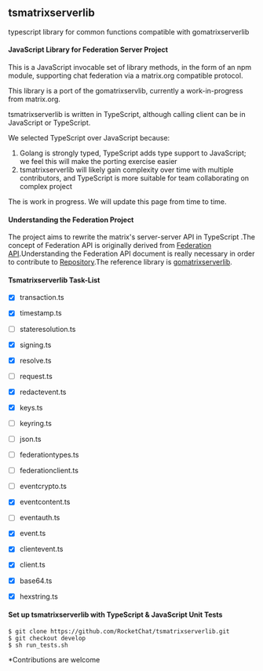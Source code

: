 ## tsmatrixserverlib

typescript library for common functions compatible with gomatrixserverlib

#### JavaScript Library for Federation Server Project

This is a JavaScript invocable set of library methods, in the form of an npm module, supporting chat federation via a matrix.org compatible protocol.

This library is a port of the gomatrixservlib, currently a work-in-progress from matrix.org.

tsmatrixserverlib is written in TypeScript, although calling client can be in JavaScript or TypeScript.

We selected TypeScript over JavaScript because:

1) Golang is strongly typed, TypeScript adds type support to JavaScript; we feel this will make the porting exercise easier
2) tsmatrixserverlib will likely gain complexity over time with multiple contributors, and TypeScript is more suitable for team collaborating on complex project

The is work in progress.  We will update this page from time to time.

#### Understanding the Federation Project

The project aims to rewrite the matrix's server-server API in TypeScript .The concept of Federation API is originally derived
from [Federation API](https://matrix.org/docs/spec/r0.0.1/server_server.html).Understanding the Federation API document is really necessary in order to contribute to [Repository](https://github.com/RocketChat/Rocket.Chat.Federation/tree/tsmatrixlib/tsmatrixserverlib).The reference library is [gomatrixserverlib](https://github.com/matrix-org/gomatrixserverlib).

#### Tsmatrixserverlib Task-List

- [x] transaction.ts
- [x] timestamp.ts
- [ ] stateresolution.ts
- [x] signing.ts
- [x] resolve.ts
- [ ] request.ts
- [x] redactevent.ts
- [x] keys.ts
- [ ] keyring.ts
- [ ] json.ts
- [ ] federationtypes.ts
- [ ] federationclient.ts
- [ ] eventcrypto.ts
- [x] eventcontent.ts
- [ ] eventauth.ts
- [x] event.ts
- [x] clientevent.ts
- [x] client.ts
- [x] base64.ts
- [x] hexstring.ts


#### Set up tsmatrixserverlib with TypeScript & JavaScript Unit Tests
```
$ git clone https://github.com/RocketChat/tsmatrixserverlib.git
$ git checkout develop
$ sh run_tests.sh
```
*Contributions are welcome
